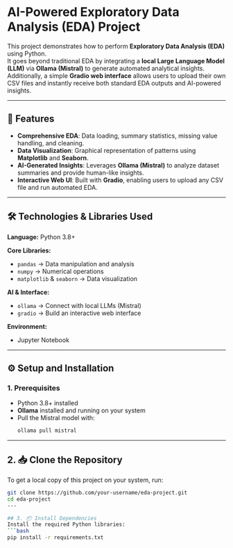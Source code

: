 # AI-Powered Exploratory Data Analysis (EDA) Project

This project demonstrates how to perform **Exploratory Data Analysis (EDA)** using Python.  
It goes beyond traditional EDA by integrating a **local Large Language Model (LLM)** via **Ollama (Mistral)** to generate automated analytical insights.  
Additionally, a simple **Gradio web interface** allows users to upload their own CSV files and instantly receive both standard EDA outputs and AI-powered insights.

---

## 🚀 Features
- **Comprehensive EDA**: Data loading, summary statistics, missing value handling, and cleaning.  
- **Data Visualization**: Graphical representation of patterns using **Matplotlib** and **Seaborn**.  
- **AI-Generated Insights**: Leverages **Ollama (Mistral)** to analyze dataset summaries and provide human-like insights.  
- **Interactive Web UI**: Built with **Gradio**, enabling users to upload any CSV file and run automated EDA.  

---

## 🛠️ Technologies & Libraries Used
**Language:** Python 3.8+  

**Core Libraries:**  
- `pandas` → Data manipulation and analysis  
- `numpy` → Numerical operations  
- `matplotlib` & `seaborn` → Data visualization  

**AI & Interface:**  
- `ollama` → Connect with local LLMs (Mistral)  
- `gradio` → Build an interactive web interface  

**Environment:**  
- Jupyter Notebook  

---

## ⚙️ Setup and Installation

### 1. Prerequisites
- Python 3.8+ installed  
- **Ollama** installed and running on your system  
- Pull the Mistral model with:
  ```bash
  ollama pull mistral

---

## 2. 📥 Clone the Repository
To get a local copy of this project on your system, run:
```bash
git clone https://github.com/your-username/eda-project.git
cd eda-project
---

## 3. 📦 Install Dependencies
Install the required Python libraries:
```bash
pip install -r requirements.txt



